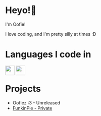 # Heyo!👋

I'm Oofie! 

I love coding, and I'm pretty silly at times :D

# Languages I code in
<img align=left width=30px src="https://cdn.jsdelivr.net/gh/devicons/devicon@latest/icons/haxe/haxe-original.svg" />
<img align=left width=30px src="https://cdn.jsdelivr.net/gh/devicons/devicon@latest/icons/html5/html5-original.svg" />
</br>
 
 # Projects

 - Oofiez :3 - Unreleased
 - [FunkinPie - Private](https://github.com/OofieNoob/PieEngine)
